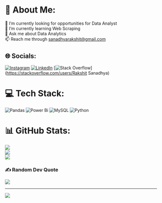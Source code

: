# 💫 About Me:
🔭 I’m currently looking for opportunities for Data Analyst<br>🌱 I’m currently learning Web Scraping<br>💬 Ask me about Data Analytics<br>📫 Reach me through sanadhyarakshit@gmail.com


## 🌐 Socials:
[![Instagram](https://img.shields.io/badge/Instagram-%23E4405F.svg?logo=Instagram&logoColor=white)](https://instagram.com/rakshit_sanadhya) [![LinkedIn](https://img.shields.io/badge/LinkedIn-%230077B5.svg?logo=linkedin&logoColor=white)](https://linkedin.com/in/rakshit-sanadhya) [![Stack Overflow](https://img.shields.io/badge/-Stackoverflow-FE7A16?logo=stack-overflow&logoColor=white)](https://stackoverflow.com/users/Rakshit Sanadhya) 

# 💻 Tech Stack:
![Pandas](https://img.shields.io/badge/pandas-%23150458.svg?style=for-the-badge&logo=pandas&logoColor=white) ![Power Bi](https://img.shields.io/badge/power_bi-F2C811?style=for-the-badge&logo=powerbi&logoColor=black) ![MySQL](https://img.shields.io/badge/mysql-4479A1.svg?style=for-the-badge&logo=mysql&logoColor=white) ![Python](https://img.shields.io/badge/python-3670A0?style=for-the-badge&logo=python&logoColor=ffdd54)
# 📊 GitHub Stats:
![](https://github-readme-stats.vercel.app/api?username=Rakshit-Sanadhya&theme=dark&hide_border=false&include_all_commits=true&count_private=false)<br/>
![](https://github-readme-streak-stats.herokuapp.com/?user=Rakshit-Sanadhya&theme=dark&hide_border=false)<br/>
![](https://github-readme-stats.vercel.app/api/top-langs/?username=Rakshit-Sanadhya&theme=dark&hide_border=false&include_all_commits=true&count_private=false&layout=compact)

### ✍️ Random Dev Quote
![](https://quotes-github-readme.vercel.app/api?type=horizontal&theme=radical)

---
[![](https://visitcount.itsvg.in/api?id=Rakshit-Sanadhya&icon=0&color=0)](https://visitcount.itsvg.in)

<!-- Proudly created with GPRM ( https://gprm.itsvg.in ) -->